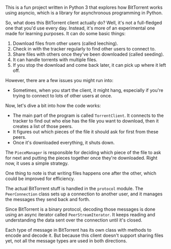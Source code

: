This is a fun project written in Python 3 that explores how BitTorrent works using asyncio, which is a library for asynchronous programming in Python.

So, what does this BitTorrent client actually do? Well, it's not a full-fledged one that you'd use every day. Instead, it's more of an experimental one made for learning purposes. It can do some basic things:

1. Download files from other users (called leeching).
2. Check in with the tracker regularly to find other users to connect to.
3. Share files with others once they've been downloaded (called seeding).
4. It can handle torrents with multiple files.
5. If you stop the download and come back later, it can pick up where it left off.

However, there are a few issues you might run into:

- Sometimes, when you start the client, it might hang, especially if you're trying to connect to lots of other users at once.

Now, let's dive a bit into how the code works:

- The main part of the program is called `TorrentClient`. It connects to the tracker to find out who else has the file you want to download, then it creates a list of those peers.
- It figures out which pieces of the file it should ask for first from these peers.
- Once it's downloaded everything, it shuts down.

The `PieceManager` is responsible for deciding which piece of the file to ask for next and putting the pieces together once they're downloaded. Right now, it uses a simple strategy.

One thing to note is that writing files happens one after the other, which could be improved for efficiency.

The actual BitTorrent stuff is handled in the `protocol` module. The `PeerConnection` class sets up a connection to another user, and it manages the messages they send back and forth.

Since BitTorrent is a binary protocol, decoding those messages is done using an async iterator called `PeerStreamIterator`. It keeps reading and understanding the data sent over the connection until it's closed.

Each type of message in BitTorrent has its own class with methods to encode and decode it. But because this client doesn't support sharing files yet, not all the message types are used in both directions.
